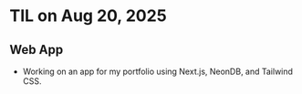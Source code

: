 # TIL on Aug 20, 2025
## Web App
- Working on an app for my portfolio using Next.js, NeonDB, and Tailwind CSS.